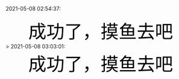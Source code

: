 2021-05-08 02:54:37:<font color=black size=12 face="黑体"><center>成功了，摸鱼去吧</center></font>></center>
2021-05-08 03:03:01:<font color=black size=12 face="黑体"><center>成功了，摸鱼去吧</center></font>